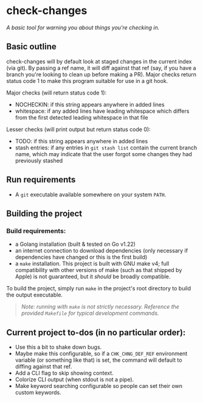 # check-changes

*A basic tool for warning you about things you're checking in.*

## Basic outline

check-changes will by default look at staged changes in the current index (via git). By passing a ref name, it will diff against that ref (say, if you have a branch you're looking to clean up before making a PR). Major checks return status code 1 to make this program suitable for use in a git hook.

Major checks (will return status code 1):

- NOCHECKIN: if this string appears anywhere in added lines
- whitespace: if any added lines have leading whitespace which differs from the first detected leading whitespace in that file

Lesser checks (will print output but return status code 0):

- TODO: if this string appears anywhere in added lines
- stash entries: if any entries in `git stash list` contain the current branch name, which may indicate that the user forgot some changes they had previously stashed

## Run requirements

- A `git` executable available somewhere on your system `PATH`.

## Building the project

### Build requirements:

- a Golang installation (built & tested on Go v1.22)
- an internet connection to download dependencies (only necessary if dependencies have changed or this is the first build)
- a `make` installation. This project is built with GNU make v4; full compatibility with other versions of make (such as that shipped by Apple) is not guaranteed, but it _should_ be broadly compatible.

To build the project, simply run `make` in the project's root directory to build the output executable.

> _Note: running with `make` is not strictly necessary. Reference the provided `Makefile` for typical development commands._

## Current project to-dos (in no particular order):

- Use this a bit to shake down bugs.
- Maybe make this configurable, so if a `CHK_CHNG_DEF_REF` environment variable (or something like that) is set, the command will default to diffing against that ref.
- Add a CLI flag to skip showing context.
- Colorize CLI output (when stdout is not a pipe).
- Make keyword searching configurable so people can set their own custom keywords.
